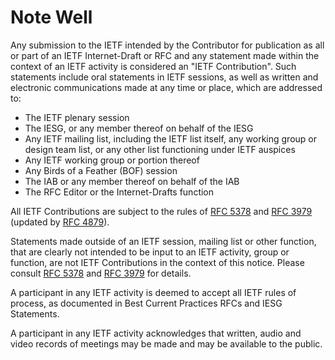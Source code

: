 Note Well
=========

Any submission to the IETF intended by the Contributor for publication
as all or part of an IETF Internet-Draft or RFC and any statement made
within the context of an IETF activity is considered an "IETF
Contribution".  Such statements include oral statements in IETF sessions,
as well as written and electronic communications made at any time or
place, which are addressed to:

  * The IETF plenary session
  * The IESG, or any member thereof on behalf of the IESG
  * Any IETF mailing list, including the IETF list itself, any working
    group or design team list, or any other list functioning under IETF
    auspices
  * Any IETF working group or portion thereof
  * Any Birds of a Feather (BOF) session
  * The IAB or any member thereof on behalf of the IAB
  * The RFC Editor or the Internet-Drafts function

All IETF Contributions are subject to the rules of
[RFC 5378](http://www.rfc-editor.org/rfc/rfc5378.txt) and
[RFC 3979](http://www.rfc-editor.org/rfc/rfc3979.txt)
(updated by [RFC 4879](http://www.rfc-editor.org/rfc/rfc4879.txt)).

Statements made outside of an IETF session, mailing list or other
function, that are clearly not intended to be input to an IETF activity,
group or function, are not IETF Contributions in the context of this
notice.  Please consult
[RFC 5378](http://www.rfc-editor.org/rfc/rfc5378.txt) and
[RFC 3979](http://www.rfc-editor.org/rfc/rfc3979.txt) for details.

A participant in any IETF activity is deemed to accept all IETF rules of
process, as documented in Best Current Practices RFCs and IESG
Statements.

A participant in any IETF activity acknowledges that written, audio and
video records of meetings may be made and may be available to the
public.
